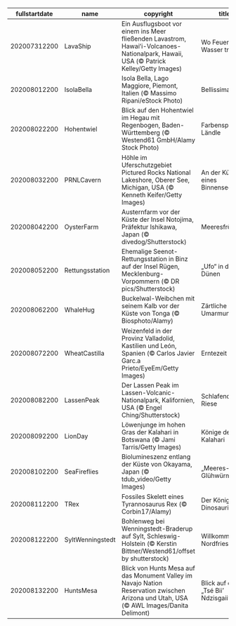 |fullstartdate|name|copyright|title|image|
|--|--|--|--|--|
202007312200|LavaShip|Ein Ausflugsboot vor einem ins Meer fließenden Lavastrom, Hawaiʻi-Volcanoes-Nationalpark, Hawaii, USA (© Patrick Kelley/Getty Images)|Wo Feuer auf Wasser trifft|![](/de-DE/2020/08/202007312200LavaShip.jpg)|
202008012200|IsolaBella|Isola Bella, Lago Maggiore, Piemont, Italien (© Massimo Ripani/eStock Photo)|Bellissima!|![](/de-DE/2020/08/202008012200IsolaBella.jpg)|
202008022200|Hohentwiel|Blick auf den Hohentwiel im Hegau mit Regenbogen, Baden-Württemberg (© Westend61 GmbH/Alamy Stock Photo)|Farbenspiel im Ländle|![](/de-DE/2020/08/202008022200Hohentwiel.jpg)|
202008032200|PRNLCavern|Höhle im Uferschutzgebiet Pictured Rocks National Lakeshore, Oberer See, Michigan, USA (© Kenneth Keifer/Getty Images)|An der Küste eines Binnensees|![](/de-DE/2020/08/202008032200PRNLCavern.jpg)|
202008042200|OysterFarm|Austernfarm vor der Küste der Insel Notojima, Präfektur Ishikawa, Japan (© divedog/Shutterstock)|Meeresfrüchte|![](/de-DE/2020/08/202008042200OysterFarm.jpg)|
202008052200|Rettungsstation|Ehemalige Seenot-Rettungsstation in Binz auf der Insel Rügen, Mecklenburg-Vorpommern (© DR pics/Shutterstock)|„Ufo“ in den Dünen|![](/de-DE/2020/08/202008052200Rettungsstation.jpg)|
202008062200|WhaleHug|Buckelwal-Weibchen mit seinem Kalb vor der Küste von Tonga (© Biosphoto/Alamy)|Zärtliche Umarmung|![](/de-DE/2020/08/202008062200WhaleHug.jpg)|
202008072200|WheatCastilla|Weizenfeld in der Provinz Valladolid, Kastilien und León, Spanien (© Carlos Javier Garc.a Prieto/EyeEm/Getty Images)|Erntezeit|![](/de-DE/2020/08/202008072200WheatCastilla.jpg)|
202008082200|LassenPeak|Der Lassen Peak im Lassen-Volcanic-Nationalpark, Kalifornien, USA (© Engel Ching/Shutterstock)|Schlafender Riese|![](/de-DE/2020/08/202008082200LassenPeak.jpg)|
202008092200|LionDay|Löwenjunge im hohen Gras der Kalahari in Botswana (© Jami Tarris/Getty Images)|Könige der Kalahari|![](/de-DE/2020/08/202008092200LionDay.jpg)|
202008102200|SeaFireflies|Biolumineszenz entlang der Küste von Okayama, Japan (© tdub_video/Getty Images)|„Meeres-Glühwürmchen“|![](/de-DE/2020/08/202008102200SeaFireflies.jpg)|
202008112200|TRex|Fossiles Skelett eines Tyrannosaurus Rex (© Corbin17/Alamy)|Der König der Dinosaurier|![](/de-DE/2020/08/202008112200TRex.jpg)|
202008122200|SyltWenningstedt|Bohlenweg bei Wenningstedt-Braderup auf Sylt, Schleswig-Holstein (© Kerstin Bittner/Westend61/offset by shutterstock)|Willkommen in Nordfriesland!|![](/de-DE/2020/08/202008122200SyltWenningstedt.jpg)|
202008132200|HuntsMesa|Blick von Hunts Mesa auf das Monument Valley im Navajo Nation Reservation zwischen Arizona und Utah, USA (© AWL Images/Danita Delimont)|Blick auf das „Tsé Biiʼ Ndzisgaii“|![](/de-DE/2020/08/202008132200HuntsMesa.jpg)|
